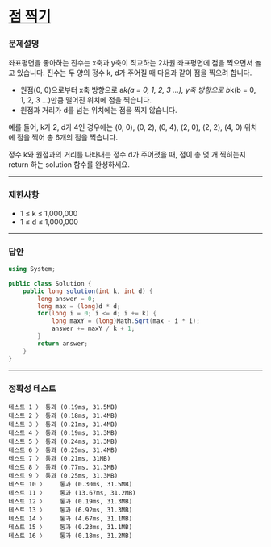 # <a href="https://school.programmers.co.kr/learn/courses/30/lessons/140107">점 찍기</a>

### 문제설명

좌표평면을 좋아하는 진수는 x축과 y축이 직교하는 2차원 좌표평면에 점을 찍으면서 놀고 있습니다. 진수는 두 양의 정수 k, d가 주어질 때 다음과 같이 점을 찍으려 합니다.

 - 원점(0, 0)으로부터 x축 방향으로 a*k(a = 0, 1, 2, 3 ...), y축 방향으로 b*k(b = 0, 1, 2, 3 ...)만큼 떨어진 위치에 점을 찍습니다.
 - 원점과 거리가 d를 넘는 위치에는 점을 찍지 않습니다.

예를 들어, k가 2, d가 4인 경우에는 (0, 0), (0, 2), (0, 4), (2, 0), (2, 2), (4, 0) 위치에 점을 찍어 총 6개의 점을 찍습니다.

정수 k와 원점과의 거리를 나타내는 정수 d가 주어졌을 때, 점이 총 몇 개 찍히는지 return 하는 solution 함수를 완성하세요.

***

### 제한사항

 - 1 ≤ k ≤ 1,000,000
 - 1 ≤ d ≤ 1,000,000

***

### 답안
``` csharp
using System;

public class Solution {
    public long solution(int k, int d) {
        long answer = 0;
        long max = (long)d * d;
        for(long i = 0; i <= d; i += k) {
            long maxY = (long)Math.Sqrt(max - i * i);
            answer += maxY / k + 1;
        }
        return answer;
    }
}
```

***

### 정확성 테스트
```
테스트 1 〉	통과 (0.19ms, 31.5MB)
테스트 2 〉	통과 (0.18ms, 31.4MB)
테스트 3 〉	통과 (0.21ms, 31.4MB)
테스트 4 〉	통과 (0.19ms, 31.3MB)
테스트 5 〉	통과 (0.24ms, 31.3MB)
테스트 6 〉	통과 (0.25ms, 31.4MB)
테스트 7 〉	통과 (0.21ms, 31MB)
테스트 8 〉	통과 (0.77ms, 31.3MB)
테스트 9 〉	통과 (0.25ms, 31.3MB)
테스트 10 〉	통과 (0.30ms, 31.5MB)
테스트 11 〉	통과 (13.67ms, 31.2MB)
테스트 12 〉	통과 (0.19ms, 31.3MB)
테스트 13 〉	통과 (6.92ms, 31.3MB)
테스트 14 〉	통과 (4.67ms, 31.1MB)
테스트 15 〉	통과 (0.23ms, 31.1MB)
테스트 16 〉	통과 (0.18ms, 31.2MB)
```